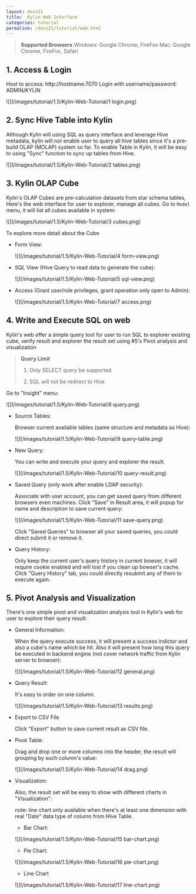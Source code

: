 ```yaml
---
layout: docs21
title:  Kylin Web Interface
categories: tutorial
permalink: /docs21/tutorial/web.html
---
```


> **Supported Browsers**
> Windows: Google Chrome, FireFox
> Mac: Google Chrome, FireFox, Safari

## 1. Access & Login
Host to access: http://hostname:7070
Login with username/password: ADMIN/KYLIN

![](/images/tutorial/1.5/Kylin-Web-Tutorial/1 login.png)

## 2. Sync Hive Table into Kylin
Although Kylin will using SQL as query interface and leverage Hive metadata, kylin will not enable user to query all hive tables since it's a pre-build OLAP (MOLAP) system so far. To enable Table in Kylin, it will be easy to using "Sync" function to sync up tables from Hive.

![](/images/tutorial/1.5/Kylin-Web-Tutorial/2 tables.png)

## 3. Kylin OLAP Cube
Kylin's OLAP Cubes are pre-calculation datasets from star schema tables, Here's the web interface for user to explorer, manage all cubes. Go to `Model` menu, it will list all cubes available in system:

![](/images/tutorial/1.5/Kylin-Web-Tutorial/3 cubes.png)

To explore more detail about the Cube

* Form View:

   ![](/images/tutorial/1.5/Kylin-Web-Tutorial/4 form-view.png)

* SQL View (Hive Query to read data to generate the cube):

   ![](/images/tutorial/1.5/Kylin-Web-Tutorial/5 sql-view.png)

* Access (Grant user/role privileges, grant operation only open to Admin):

   ![](/images/tutorial/1.5/Kylin-Web-Tutorial/7 access.png)

## 4. Write and Execute SQL on web
Kylin's web offer a simple query tool for user to run SQL to explorer existing cube, verify result and explorer the result set using #5's Pivot analysis and visualization

> **Query Limit**
> 
> 1. Only SELECT query be supported
> 
> 2. SQL will not be redirect to Hive

Go to "Insight" menu:

![](/images/tutorial/1.5/Kylin-Web-Tutorial/8 query.png)

* Source Tables:

   Browser current available tables (same structure and metadata as Hive):
  
   ![](/images/tutorial/1.5/Kylin-Web-Tutorial/9 query-table.png)

* New Query:

   You can write and execute your query and explorer the result.

   ![](/images/tutorial/1.5/Kylin-Web-Tutorial/10 query-result.png)

* Saved Query (only work after enable LDAP security):

   Associate with user account, you can get saved query from different browsers even machines.
   Click "Save" in Result area, it will popup for name and description to save current query:

   ![](/images/tutorial/1.5/Kylin-Web-Tutorial/11 save-query.png)

   Click "Saved Queries" to browser all your saved queries, you could direct submit it or remove it.

* Query History:

   Only keep the current user's query history in current bowser, it will require cookie enabled and will lost if you clean up bowser's cache. Click "Query History" tab, you could directly resubmit any of them to execute again.

## 5. Pivot Analysis and Visualization
There's one simple pivot and visualization analysis tool in Kylin's web for user to explore their query result:

* General Information:

   When the query execute success, it will present a success indictor and also a cube's name which be hit. 
   Also it will present how long this query be executed in backend engine (not cover network traffic from Kylin server to browser):

   ![](/images/tutorial/1.5/Kylin-Web-Tutorial/12 general.png)

* Query Result:

   It's easy to order on one column.

   ![](/images/tutorial/1.5/Kylin-Web-Tutorial/13 results.png)

* Export to CSV File

   Click "Export" button to save current result as CSV file.

* Pivot Table:

   Drag and drop one or more columns into the header, the result will grouping by such column's value:

   ![](/images/tutorial/1.5/Kylin-Web-Tutorial/14 drag.png)

* Visualization:

   Also, the result set will be easy to show with different charts in "Visualization":

   note: line chart only available when there's at least one dimension with real "Date" data type of column from Hive Table.

   * Bar Chart:

   ![](/images/tutorial/1.5/Kylin-Web-Tutorial/15 bar-chart.png)
   
   * Pie Chart:

   ![](/images/tutorial/1.5/Kylin-Web-Tutorial/16 pie-chart.png)

   * Line Chart

   ![](/images/tutorial/1.5/Kylin-Web-Tutorial/17 line-chart.png)

